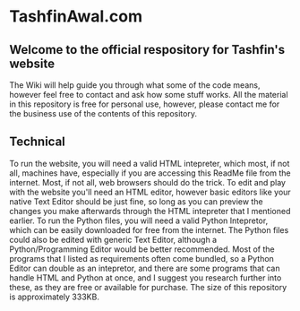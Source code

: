 # TashfinAwal.com
## Welcome to the official respository for Tashfin's website
The Wiki will help guide you through what some of the code means, however feel free to contact and ask how some stuff works.
All the material in this repository is free for personal use, however, please contact me for the business use of the contents of this repository.
## Technical
To run the website, you will need a valid HTML intepreter, which most, if not all, machines have, especially if you are accessing this ReadMe file from the internet. Most, if not all, web browsers should do the trick.
To edit and play with the website you'll need an HTML editor, however basic editors like your native Text Editor should be just fine, so long as you can preview the changes you make afterwards through the HTML intepreter that I mentioned earlier. 
To run the Python files, you will need a valid Python Intepretor, which can be easily downloaded for free from the internet.
The Python files could also be edited with generic Text Editor, although a Python/Programming Editor would be better recommended.
Most of the programs that I listed as requirements often come bundled, so a Python Editor can double as an intepretor, and there are some programs that can handle HTML and Python at once, and I suggest you research further into these, as they are free or available for purchase.
The size of this repository is approximately 333KB.
